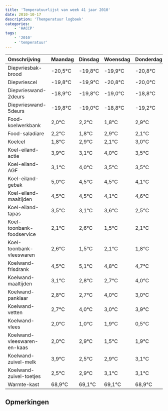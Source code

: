 ```yaml
---
title: 'Temperatuurlijst van week 41 jaar 2010'
date: 2010-10-17
description: 'Themperatuur logboek'
categories:
    - 'HACCP'
tags:
    - '2010'
    - 'temperatuur'
---
```

|Omschrijving|Maandag|Dinsdag|Woensdag|Donderdag|Vrijdag|Zaterdag|Zondag|
|:---|:---|:---|:---|:---|:---|:---|:---|
|Diepvriesbak-brood|-20,5°C|-19,8°C|-19,9°C|-20,8°C|-20,0°C|-19,8°C|-20,2°C|
|Diepvriescel|-19,8°C|-19,9°C|-20,8°C|-20,0°C|-19,8°C|-20,2°C|-19,1°C|
|Diepvrieswand-2deurs|-18,9°C|-19,8°C|-19,0°C|-18,8°C|-19,2°C|-18,1°C|-18,9°C|
|Diepvrieswand-5deurs|-19,8°C|-19,0°C|-18,8°C|-19,2°C|-18,1°C|-18,9°C|-18,0°C|
|Food-koelwerkbank|2,0°C|2,2°C|1,8°C|2,9°C|2,1°C|3,0°C|2,5°C|
|Food-saladiare|2,2°C|1,8°C|2,9°C|2,1°C|3,0°C|2,5°C|2,5°C|
|Koelcel|1,8°C|2,9°C|2,1°C|3,0°C|2,5°C|2,5°C|2,1°C|
|Koel-eiland-actie|3,9°C|3,1°C|4,0°C|3,5°C|3,5°C|3,1°C|3,6°C|
|Koel-eiland-AGF|3,1°C|4,0°C|3,5°C|3,5°C|3,1°C|3,6°C|2,5°C|
|Koel-eiland-gebak|5,0°C|4,5°C|4,5°C|4,1°C|4,6°C|3,5°C|4,1°C|
|Koel-eiland-maaltijden|4,5°C|4,5°C|4,1°C|4,6°C|3,5°C|4,1°C|3,8°C|
|Koel-eiland-tapas|3,5°C|3,1°C|3,6°C|2,5°C|3,1°C|2,8°C|2,7°C|
|Koel-toonbank-foodservice|2,1°C|2,6°C|1,5°C|2,1°C|1,8°C|1,7°C|3,0°C|
|Koel-toonbank-vleeswaren|2,6°C|1,5°C|2,1°C|1,8°C|1,7°C|3,0°C|2,0°C|
|Koelwand-frisdrank|4,5°C|5,1°C|4,8°C|4,7°C|6,0°C|5,0°C|5,9°C|
|Koelwand-maaltijden|3,1°C|2,8°C|2,7°C|4,0°C|3,0°C|3,9°C|2,5°C|
|Koelwand-panklaar|2,8°C|2,7°C|4,0°C|3,0°C|3,9°C|2,5°C|2,9°C|
|Koelwand-vetten|2,7°C|4,0°C|3,0°C|3,9°C|2,5°C|2,9°C|3,1°C|
|Koelwand-vlees|2,0°C|1,0°C|1,9°C|0,5°C|0,9°C|1,1°C|1,1°C|
|Koelwand-vleeswaren-en-kaas|2,0°C|2,9°C|1,5°C|1,9°C|2,1°C|2,1°C|1,9°C|
|Koelwand-zuivel-melk|3,9°C|2,5°C|2,9°C|3,1°C|3,1°C|2,9°C|2,5°C|
|Koelwand-zuivel-toetjes|2,5°C|2,9°C|3,1°C|3,1°C|2,9°C|2,5°C|4,0°C|
|Warmte-kast|68,9°C|69,1°C|69,1°C|68,9°C|68,5°C|70,0°C|69,9°C|

## Opmerkingen


